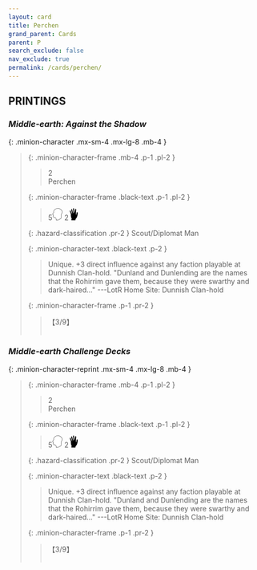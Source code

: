 ```yaml
---
layout: card
title: Perchen
grand_parent: Cards
parent: P
search_exclude: false
nav_exclude: true
permalink: /cards/perchen/
---
```


## PRINTINGS


### _Middle-earth: Against the Shadow_

{: .minion-character .mx-sm-4 .mx-lg-8 .mb-4 }
> {: .minion-character-frame .mb-4 .p-1 .pl-2 }
> > <div class="hazard-mp">2</div>
> > <div class="card-name">Perchen</div>
>
> {: .minion-character-frame .black-text .p-1 .pl-2 }
> > 5![](/assets/images/mind.svg) 2![](/assets/images/di.svg)
>
> {: .hazard-classification .pr-2 }
> Scout/Diplomat Man
>
> {: .minion-character-text .black-text .p-2 }
> > Unique. +3 direct influence against any faction playable at Dunnish Clan-hold.  "Dunland and Dunlending are the names that the Rohirrim gave them, because they were swarthy and dark-haired..." ---LotR  Home Site: Dunnish Clan-hold 
>
> {: .minion-character-frame .p-1 .pr-2 }
> > <div class="card-shield">【3/9】</div>
> > <div class="card-corruption-white">&nbsp;</div>

### _Middle-earth Challenge Decks_

{: .minion-character-reprint .mx-sm-4 .mx-lg-8 .mb-4 }
> {: .minion-character-frame .mb-4 .p-1 .pl-2 }
> > <div class="hazard-mp">2</div>
> > <div class="card-name">Perchen</div>
>
> {: .minion-character-frame .black-text .p-1 .pl-2 }
> > 5![](/assets/images/mind.svg) 2![](/assets/images/di.svg)
>
> {: .hazard-classification .pr-2 }
> Scout/Diplomat Man
>
> {: .minion-character-text .black-text .p-2 }
> > Unique. +3 direct influence against any faction playable at Dunnish Clan-hold.  "Dunland and Dunlending are the names that the Rohirrim gave them, because they were swarthy and dark-haired..." ---LotR  Home Site: Dunnish Clan-hold 
>
> {: .minion-character-frame .p-1 .pr-2 }
> > <div class="card-shield">【3/9】</div>
> > <div class="card-corruption-white">&nbsp;</div>
